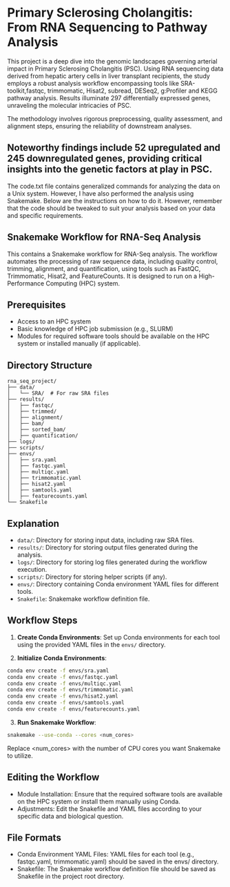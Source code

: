 # Primary Sclerosing Cholangitis: From RNA Sequencing to Pathway Analysis

This project is a deep dive into the genomic landscapes governing arterial impact in Primary Sclerosing Cholangitis (PSC). Using RNA sequencing data derived from hepatic artery cells in liver transplant recipients, the study employs a robust analysis workflow encompassing tools like SRA-toolkit,fastqc, trimmomatic, Hisat2, subread, DESeq2, g:Profiler and KEGG pathway analysis. Results illuminate 297 differentially expressed genes, unraveling the molecular intricacies of PSC.

The methodology involves rigorous preprocessing, quality assessment, and alignment steps, ensuring the reliability of downstream analyses. 
## Noteworthy findings include 52 upregulated and 245 downregulated genes, providing critical insights into the genetic factors at play in PSC.

The code.txt file contains generalized commands for analyzing the data on a Unix system. However, I have also performed the analysis using Snakemake. Below are the instructions on how to do it. However, remember that the code should be tweaked to suit your analysis based on your data and specific requirements.

## Snakemake Workflow for RNA-Seq Analysis

This contains a Snakemake workflow for RNA-Seq analysis. The workflow automates the processing of raw sequence data, including quality control, trimming, alignment, and quantification, using tools such as FastQC, Trimmomatic, Hisat2, and FeatureCounts. It is designed to run on a High-Performance Computing (HPC) system.

## Prerequisites

- Access to an HPC system
- Basic knowledge of HPC job submission (e.g., SLURM)
- Modules for required software tools should be available on the HPC system or installed manually (if applicable).

## Directory Structure

```plaintext
rna_seq_project/
├── data/
│   └── SRA/  # For raw SRA files
├── results/
│   ├── fastqc/
│   ├── trimmed/
│   ├── alignment/
│   ├── bam/
│   ├── sorted_bam/
│   ├── quantification/
├── logs/
├── scripts/
├── envs/
│   ├── sra.yaml
│   ├── fastqc.yaml
│   ├── multiqc.yaml
│   ├── trimmomatic.yaml
│   ├── hisat2.yaml
│   ├── samtools.yaml
│   ├── featurecounts.yaml
└── Snakefile
```
## Explanation

- `data/`: Directory for storing input data, including raw SRA files.
- `results/`: Directory for storing output files generated during the analysis.
- `logs/`: Directory for storing log files generated during the workflow execution.
- `scripts/`: Directory for storing helper scripts (if any).
- `envs/`: Directory containing Conda environment YAML files for different tools.
- `Snakefile`: Snakemake workflow definition file.

## Workflow Steps

1. **Create Conda Environments**: Set up Conda environments for each tool using the provided YAML files in the `envs/` directory.

2. **Initialize Conda Environments**:

```bash
conda env create -f envs/sra.yaml
conda env create -f envs/fastqc.yaml
conda env create -f envs/multiqc.yaml
conda env create -f envs/trimmomatic.yaml
conda env create -f envs/hisat2.yaml
conda env create -f envs/samtools.yaml
conda env create -f envs/featurecounts.yaml
```

3. **Run Snakemake Workflow**:

```bash
snakemake --use-conda --cores <num_cores>
```

Replace <num_cores> with the number of CPU cores you want Snakemake to utilize.

## Editing the Workflow
- Module Installation: Ensure that the required software tools are available on the HPC system or install them manually using Conda.
- Adjustments: Edit the Snakefile and YAML files according to your specific data and biological question.

## File Formats
- Conda Environment YAML Files: YAML files for each tool (e.g., fastqc.yaml, trimmomatic.yaml) should be saved in the envs/ directory.
- Snakefile: The Snakemake workflow definition file should be saved as Snakefile in the project root directory.
